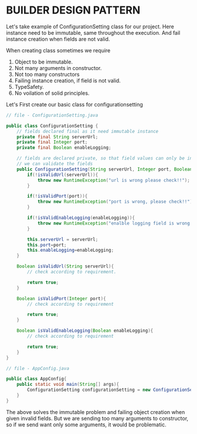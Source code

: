 # BUILDER DESIGN PATTERN

Let's take example of ConfigurationSetting class for our project.
Here instance need to be immutable, same throughout the execution.
And fail instance creation when fields are not valid.

When creating class sometimes we require 
1. Object to be immutable.
2. Not many arguments in constructor.
3. Not too many constructors
4. Failing instance creation, if field is not valid.
5. TypeSafety.
6. No voilation of solid principles.

Let's First create our basic class for configurationsetting

```java
// file - ConfigurationSetting.java

public class ConfigurationSetting {
    // fields declared final as it need immutable instance
    private final String serverUrl;
    private final Integer port;
    private final Boolean enableLogging;

    // fields are declared private, so that field values can only be intialised inside class, so
    // we can validate the fields
    public ConfigurationSetting(String serverUrl, Integer port, Boolean enableLogging){
        if(!isValidUrl(serverUrl)){
            throw new RuntimeException("url is wrong please check!!");
        }

        if(!isValidPort(port)){
            throw new RuntimeException("port is wrong, please check!!");
        }

        if(!isValidEnableLogging(enableLogging)){
            throw new RuntimeException("enalble logging field is wrong!!");
        }

        this.serverUrl = serverUrl;
        this.port=port;
        this.enableLogging=enableLogging;
    }

    Boolean isValidUrl(String serverUrl){
        // check according to requirement.

        return true;
    }

    Boolean isValidPort(Integer port){
        // check according to requirement

        return true;
    }

    Boolean isValidEnableLogging(Boolean enableLogging){
        // check according to requirement

        return true;
    }
}

// file - AppConfig.java

public class AppConfig{
    public static void main(String[] args){
        ConfigurationSetting configurationSetting = new ConfigurationSetting("op.com",7484,true);
    }
}
```

The above solves the immutable problem and failing object creation when given invalid fields.
But we are sending too many arguments to constructor, so if we send want only some arguments, it would be problematic.

